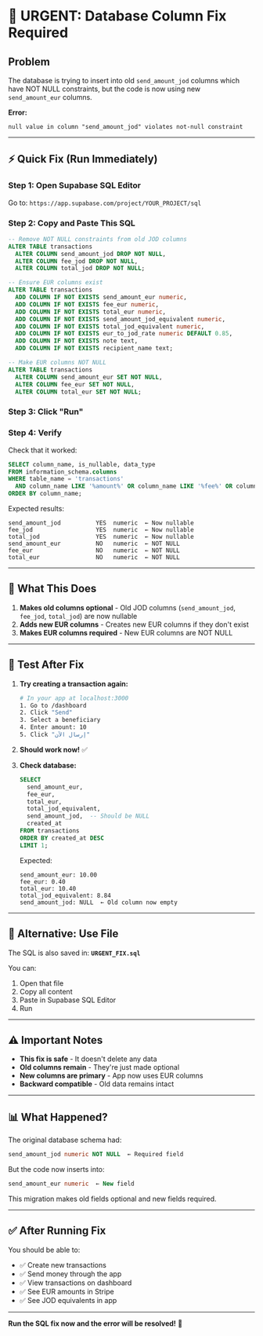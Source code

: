 # 🚨 URGENT: Database Column Fix Required

## Problem

The database is trying to insert into old `send_amount_jod` columns which have NOT NULL constraints, but the code is now using new `send_amount_eur` columns.

**Error:**
```
null value in column "send_amount_jod" violates not-null constraint
```

---

## ⚡ Quick Fix (Run Immediately)

### **Step 1: Open Supabase SQL Editor**

Go to: `https://app.supabase.com/project/YOUR_PROJECT/sql`

### **Step 2: Copy and Paste This SQL**

```sql
-- Remove NOT NULL constraints from old JOD columns
ALTER TABLE transactions 
  ALTER COLUMN send_amount_jod DROP NOT NULL,
  ALTER COLUMN fee_jod DROP NOT NULL,
  ALTER COLUMN total_jod DROP NOT NULL;

-- Ensure EUR columns exist
ALTER TABLE transactions 
  ADD COLUMN IF NOT EXISTS send_amount_eur numeric,
  ADD COLUMN IF NOT EXISTS fee_eur numeric,
  ADD COLUMN IF NOT EXISTS total_eur numeric,
  ADD COLUMN IF NOT EXISTS send_amount_jod_equivalent numeric,
  ADD COLUMN IF NOT EXISTS total_jod_equivalent numeric,
  ADD COLUMN IF NOT EXISTS eur_to_jod_rate numeric DEFAULT 0.85,
  ADD COLUMN IF NOT EXISTS note text,
  ADD COLUMN IF NOT EXISTS recipient_name text;

-- Make EUR columns NOT NULL
ALTER TABLE transactions 
  ALTER COLUMN send_amount_eur SET NOT NULL,
  ALTER COLUMN fee_eur SET NOT NULL,
  ALTER COLUMN total_eur SET NOT NULL;
```

### **Step 3: Click "Run"**

### **Step 4: Verify**

Check that it worked:

```sql
SELECT column_name, is_nullable, data_type
FROM information_schema.columns
WHERE table_name = 'transactions'
  AND column_name LIKE '%amount%' OR column_name LIKE '%fee%' OR column_name LIKE '%total%'
ORDER BY column_name;
```

Expected results:
```
send_amount_jod          YES  numeric  ← Now nullable
fee_jod                  YES  numeric  ← Now nullable
total_jod                YES  numeric  ← Now nullable
send_amount_eur          NO   numeric  ← NOT NULL
fee_eur                  NO   numeric  ← NOT NULL
total_eur                NO   numeric  ← NOT NULL
```

---

## 📝 What This Does

1. **Makes old columns optional** - Old JOD columns (`send_amount_jod`, `fee_jod`, `total_jod`) are now nullable
2. **Adds new EUR columns** - Creates new EUR columns if they don't exist
3. **Makes EUR columns required** - New EUR columns are NOT NULL

---

## 🧪 Test After Fix

1. **Try creating a transaction again:**
   ```bash
   # In your app at localhost:3000
   1. Go to /dashboard
   2. Click "Send"
   3. Select a beneficiary
   4. Enter amount: 10
   5. Click "إرسال الآن"
   ```

2. **Should work now!** ✅

3. **Check database:**
   ```sql
   SELECT 
     send_amount_eur,
     fee_eur,
     total_eur,
     total_jod_equivalent,
     send_amount_jod,  -- Should be NULL
     created_at
   FROM transactions
   ORDER BY created_at DESC
   LIMIT 1;
   ```

   Expected:
   ```
   send_amount_eur: 10.00
   fee_eur: 0.40
   total_eur: 10.40
   total_jod_equivalent: 8.84
   send_amount_jod: NULL  ← Old column now empty
   ```

---

## 🔧 Alternative: Use File

The SQL is also saved in: **`URGENT_FIX.sql`**

You can:
1. Open that file
2. Copy all content
3. Paste in Supabase SQL Editor
4. Run

---

## ⚠️ Important Notes

- **This fix is safe** - It doesn't delete any data
- **Old columns remain** - They're just made optional
- **New columns are primary** - App now uses EUR columns
- **Backward compatible** - Old data remains intact

---

## 📊 What Happened?

The original database schema had:
```sql
send_amount_jod numeric NOT NULL  ← Required field
```

But the code now inserts into:
```sql
send_amount_eur numeric  ← New field
```

This migration makes old fields optional and new fields required.

---

## ✅ After Running Fix

You should be able to:
- ✅ Create new transactions
- ✅ Send money through the app
- ✅ View transactions on dashboard
- ✅ See EUR amounts in Stripe
- ✅ See JOD equivalents in app

---

**Run the SQL fix now and the error will be resolved!** 🚀

